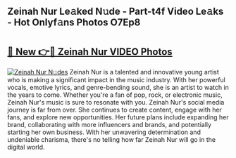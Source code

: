 ## Zeinah Nur Le𝚊ked N𝚞de - Part-t4f Video Le𝚊ks - Hot Onlyf𝚊ns Photos O7Ep8

# <h2><a href="http://ab38151.deff.icu/?id=Zeinah+Nur">🔗 New 👉🔴 Zeinah Nur VIDEO Photos</a></h2>

[![Zeinah Nur N𝚞des](https://i.imgur.com/rIISA9y.gif)](http://ab38151.deff.icu/?id=Zeinah+Nur)
Zeinah Nur is a talented and innovative young artist who is making a significant impact in the music industry. With her powerful vocals, emotive lyrics, and genre-bending sound, she is an artist to watch in the years to come. Whether you're a fan of pop, rock, or electronic music, Zeinah Nur's music is sure to resonate with you. Zeinah Nur's social media journey is far from over. She continues to create content, engage with her fans, and explore new opportunities. Her future plans include expanding her brand, collaborating with more influencers and brands, and potentially starting her own business. With her unwavering determination and undeniable charisma, there's no telling how far Zeinah Nur will go in the digital world.
